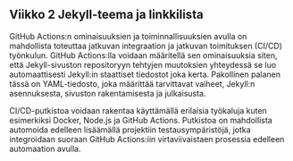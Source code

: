 ## Viikko 2 Jekyll-teema ja linkkilista

GitHub Actions:n ominaisuuksien ja toiminnallisuuksien avulla on mahdollista toteuttaa jatkuvan integraation ja jatkuvan toimituksen (CI/CD) työnkulun. GitHub Actions:lla voidaan määritellä sen ominaisuuksia siten, että Jekyll-sivuston repositoryyn tehtyjen muutoksien yhteydessä se luo automaattisesti Jekyll:in staattiset tiedostot joka kerta. Pakollinen palanen tässä on YAML-tiedosto, joka määrittää tarvittavat vaiheet, Jekyll:n asennuksesta, sivuston rakentamisesta ja julkaisusta.

CI/CD-putkistoa voidaan rakentaa käyttämällä erilaisia työkaluja kuten esimerkiksi Docker, Node.js ja GitHub Actions. Putkistoa on mahdollista automoida edelleen lisäämällä projektiin testausympäristöjä, jotka integroidaan suoraan GitHub Actions:iin virtaviivaistaen prosessia edelleen automaation avulla.
